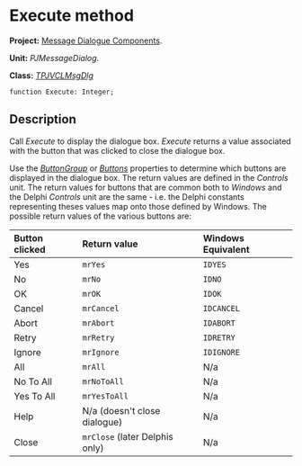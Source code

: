 # Execute method #

**Project:** [Message Dialogue Components](MessageDialogComponents.md).

**Unit:** _PJMessageDialog_.

**Class:** _[TPJVCLMsgDlg](TPJVCLMsgDlg.md)_

```
function Execute: Integer;
```

## Description ##

Call _Execute_ to display the dialogue box. _Execute_ returns a value associated with the button that was clicked to close the dialogue box.

Use the _[ButtonGroup](TPJVCLMsgDlgButtonGroup.md)_ or _[Buttons](TPJVCLMsgDlgButtons.md)_ properties to determine which buttons are displayed in the dialogue box. The return values are defined in the _Controls_ unit. The return values for buttons that are common both to _Windows_ and the Delphi _Controls_ unit are the same - i.e. the Delphi constants representing theses values map onto those defined by Windows. The possible return values of the various buttons are:

| **Button clicked** | **Return value** | **Windows Equivalent** |
|:-------------------|:-----------------|:-----------------------|
| Yes | `mrYes` | `IDYES` |
| No | `mrNo` | `IDNO` |
| OK | `mrOK` | `IDOK` |
| Cancel | `mrCancel` | `IDCANCEL` |
| Abort | `mrAbort` | `IDABORT` |
| Retry | `mrRetry` | `IDRETRY` |
| Ignore | `mrIgnore` | `IDIGNORE` |
| All | `mrAll` | N/a |
| No To All | `mrNoToAll` | N/a |
| Yes To All | `mrYesToAll` | N/a |
| Help | N/a (doesn't close dialogue) | N/a |
| Close | `mrClose` (later Delphis only) | N/a |
